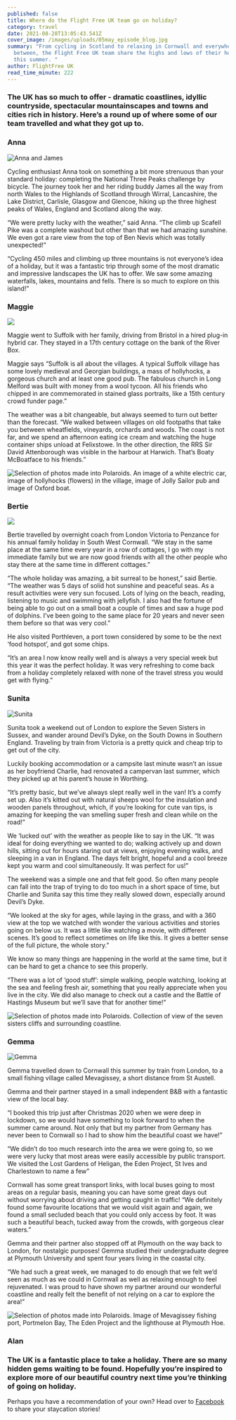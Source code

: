 ```yaml
---
published: false
title: Where do the Flight Free UK team go on holiday?
category: travel
date: 2021-08-28T13:05:43.541Z
cover_image: /images/uploads/05may_episode_blog.jpg
summary: "From cycling in Scotland to relaxing in Cornwall and everywhere in
  between, the Flight Free UK team share the highs and lows of their holidays
  this summer. "
author: FlightFree UK
read_time_minute: 222
---
```

### The UK has so much to offer - dramatic coastlines, idyllic countryside, spectacular mountainscapes and towns and cities rich in history. Here’s a round up of where some of our team travelled and what they got up to.

### Anna

![](/images/uploads/anna-james.jpeg "Anna and James ")

Cycling enthusiast Anna took on something a bit more strenuous than your standard holiday: completing the National Three Peaks challenge by bicycle. The journey took her and her riding buddy James all the way from north Wales to the Highlands of Scotland through Wirral, Lancashire, the Lake District, Carlisle, Glasgow and Glencoe, hiking up the three highest peaks of Wales, England and Scotland along the way.

“We were pretty lucky with the weather,” said Anna. “The climb up Scafell Pike was a complete washout but other than that we had amazing sunshine. We even got a rare view from the top of Ben Nevis which was totally unexpected!”

“Cycling 450 miles and climbing up three mountains is not everyone’s idea of a holiday, but it was a fantastic trip through some of the most dramatic and impressive landscapes the UK has to offer. We saw some amazing waterfalls, lakes, mountains and fells. There is so much to explore on this island!”

### Maggie

![](/images/uploads/maggie-river-box.jpg)

Maggie went to Suffolk with her family, driving from Bristol in a hired plug-in hybrid car. They stayed in a 17th century cottage on the bank of the River Box.

Maggie says “Suffolk is all about the villages. A typical Suffolk village has some lovely medieval and Georgian buildings, a mass of hollyhocks, a gorgeous church and at least one good pub. The fabulous church in Long Melford was built with money from a wool tycoon. All his friends who chipped in are commemorated in stained glass portraits, like a 15th century crowd funder page.”

The weather was a bit changeable, but always seemed to turn out better than the forecast. “We walked between villages on old footpaths that take you between wheatfields, vineyards, orchards and woods. The coast is not far, and we spend an afternoon eating ice cream and watching the huge container ships unload at Felixstowe. In the other direction, the RRS Sir David Attenborough was visible in the harbour at Harwich. That’s Boaty McBoatface to his friends.”

![Selection of photos made into Polaroids. An image of a white electric car, image of hollyhocks (flowers) in the village, image of Jolly Sailor pub and image of Oxford boat. ]()

### Bertie

![]( "Bertie")

Bertie travelled by overnight coach from London Victoria to Penzance for his annual family holiday in South West Cornwall. “We stay in the same place at the same time every year in a row of cottages, I go with my immediate family but we are now good friends with all the other people who stay there at the same time in different cottages.”

“The whole holiday was amazing, a bit surreal to be honest,” said Bertie. “The weather was 5 days of solid hot sunshine and peaceful seas. As a result activities were very sun focused. Lots of lying on the beach, reading, listening to music and swimming with jellyfish. I also had the fortune of being able to go out on a small boat a couple of times and saw a huge pod of dolphins. I’ve been going to the same place for 20 years and never seen them before so that was very cool.”

He also visited Porthleven, a port town considered by some to be the next ‘food hotspot’, and got some chips.

“It’s an area I now know really well and is always a very special week but this year it was the perfect holiday. It was very refreshing to come back from a holiday completely relaxed with none of the travel stress you would get with flying.”

### Sunita

![](/images/uploads/sunita-sussex.jpeg "Sunita")

Sunita took a weekend out of London to explore the Seven Sisters in Sussex, and wander around Devil’s Dyke, on the South Downs in Southern England. Traveling by train from Victoria is a pretty quick and cheap trip to get out of the city.

Luckily booking accommodation or a campsite last minute wasn’t an issue as her boyfriend Charlie, had renovated a campervan last summer, which they picked up at his parent’s house in Worthing.

“It’s pretty basic, but we’ve always slept really well in the van! It’s a comfy set up. Also it’s kitted out with natural sheeps wool for the insulation and wooden panels throughout, which, if you’re looking for cute van tips, is amazing for keeping the van smelling super fresh and clean while on the road!”

We ‘lucked out’ with the weather as people like to say in the UK.
“It was ideal for doing everything we wanted to do; walking actively up and down hills, sitting out for hours staring out at views, enjoying evening walks, and sleeping in a van in England. The days felt bright, hopeful and a cool breeze kept you warm and cool simultaneously. It was perfect for us!”

The weekend was a simple one and that felt good. So often many people can fall into the trap of trying to do too much in a short space of time, but Charlie and Sunita say this time they really slowed down, especially around Devil’s Dyke.

“We looked at the sky for ages, while laying in the grass, and with a 360 view at the top we watched with wonder the various activities and stories going on below us. It was a little like watching a movie, with different scenes. It’s good to reflect sometimes on life like this. It gives a better sense of the full picture, the whole story.”

We know so many things are happening in the world at the same time, but it can be hard to get a chance to see this properly.

“There was a lot of ‘good stuff’: simple walking, people watching, looking at the sea and feeling fresh air, something that you really appreciate when you live in the city. We did also manage to check out a castle and the Battle of Hastings Museum but we’ll save that for another time!”

![Selection of photos made into Polaroids. Collection of view of the seven sisters cliffs and surrounding coastline. ]()

### Gemma

![](/images/uploads/gemma-cornwall.jpeg "Gemma")

Gemma travelled down to Cornwall this summer by train from London, to a small fishing village called Mevagissey, a short distance from St Austell.

Gemma and their partner stayed in a small independent B&B with a fantastic view of the local bay.

“I booked this trip just after Christmas 2020 when we were deep in lockdown, so we would have something to look forward to when the summer came around. Not only that but my partner from Germany has never been to Cornwall so I had to show him the beautiful coast we have!”

“We didn’t do too much research into the area we were going to, so we were very lucky that most areas were easily accessible by public transport. We visited the Lost Gardens of Heligan, the Eden Project, St Ives and Charlestown to name a few”

Cornwall has some great transport links, with local buses going to most areas on a regular basis, meaning you can have some great days out without worrying about driving and getting caught in traffic!
“We definitely found some favourite locations that we would visit again and again, we found a small secluded beach that you could only access by foot. It was such a beautiful beach, tucked away from the crowds, with gorgeous clear waters.”

Gemma and their partner also stopped off at Plymouth on the way back to London, for nostalgic purposes! Gemma studied their undergraduate degree at Plymouth University and spent four years living in the coastal city.

“We had such a great week, we managed to do enough that we felt we’d seen as much as we could in Cornwall as well as relaxing enough to feel rejuvenated. I was proud to have shown my partner around our wonderful coastline and really felt the benefit of not relying on a car to explore the area!”

![Selection of photos made into Polaroids. Image of Mevagissey fishing port, Portmelon Bay, The Eden Project and the lighthouse at Plymouth Hoe.]()

### Alan

### The UK is a fantastic place to take a holiday. There are so many hidden gems waiting to be found. Hopefully you’re inspired to explore more of our beautiful country next time you’re thinking of going on holiday.

Perhaps you have a recommendation of your own? Head over to [Facebook](https://www.facebook.com/2168480816734086/posts/2912368965678597/) to share your staycation stories!